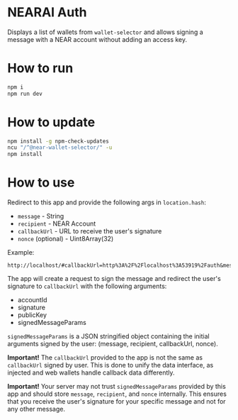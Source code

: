 # NEARAI Auth

Displays a list of wallets from `wallet-selector` and allows signing a message with a NEAR account without adding an access key.

# How to run

```bash
npm i
npm run dev
```


# How to update

```bash
npm install -g npm-check-updates
ncu "/^@near-wallet-selector/" -u
npm install
```

# How to use

Redirect to this app and provide the following args in `location.hash`:

- `message` - String
- `recipient` - NEAR Account 
- `callbackUrl` - URL to receive the user's signature
- `nonce` (optional) - Uint8Array(32)

Example: 
```
http://localhost/#callbackUrl=http%3A%2F%2Flocalhost%3A53919%2Fauth&message=Welcome+To+NearAI+HUB&nonce=11111111111111111111111111111111&recipient=ai.near
```

The app will create a request to sign the message and redirect the user's signature to `callbackUrl` with the following arguments:
 
- accountId
- signature
- publicKey
- signedMessageParams

`signedMessageParams` is a JSON stringified object containing the initial arguments signed by the user:
(message, recipient, callbackUrl, nonce).

**Important!** The `callbackUrl` provided to the app is not the same as `callbackUrl` signed by user. This is done to unify the data interface, as injected and web wallets handle callback data differently.

**Important!** Your server may not trust `signedMessageParams` provided by this app and should store `message`, `recipient`, and `nonce` internally. This ensures that you receive the user's signature for your specific message and not for any other message.
